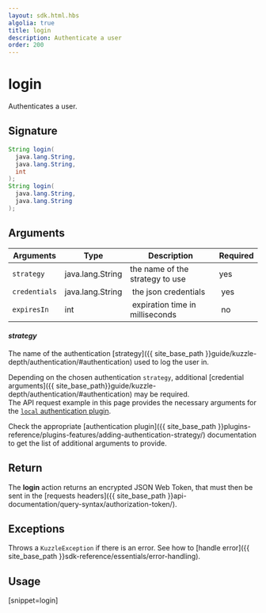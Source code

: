 ```yaml
---
layout: sdk.html.hbs
algolia: true
title: login
description: Authenticate a user
order: 200
---
```


# login

Authenticates a user.

## Signature

```java
String login(
  java.lang.String,
  java.lang.String,
  int
);
String login(
  java.lang.String,
  java.lang.String
);
```

## Arguments

| Arguments    | Type    | Description | Required
|--------------|---------|-------------|----------
| ``strategy`` | java.lang.String | the name of the strategy to use    | yes
| ``credentials`` | java.lang.String | the json credentials | yes
| ``expiresIn`` | int | expiration time in milliseconds | no

#### ***strategy***

The name of the authentication [strategy]({{ site_base_path }}guide/kuzzle-depth/authentication/#authentication) used to log the user in.

Depending on the chosen authentication `strategy`, additional [credential arguments]({{ site_base_path}}guide/kuzzle-depth/authentication/#authentication) may be required.  
The API request example in this page provides the necessary arguments for the [`local` authentication plugin](https://github.com/kuzzleio/kuzzle-plugin-auth-passport-local).

Check the appropriate [authentication plugin]({{ site_base_path }}plugins-reference/plugins-features/adding-authentication-strategy/) documentation to get the list of additional arguments to provide.

## Return

The **login** action returns an encrypted JSON Web Token, that must then be sent in the [requests headers]({{ site_base_path }}api-documentation/query-syntax/authorization-token/).

## Exceptions

Throws a `KuzzleException` if there is an error. See how to [handle error]({{ site_base_path }}sdk-reference/essentials/error-handling).

## Usage

[snippet=login]
